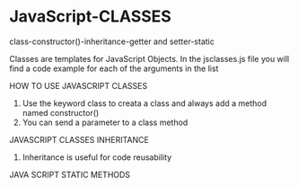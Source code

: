 # JavaScript-CLASSES
class-constructor()-inheritance-getter and setter-static

Classes are templates for JavaScript Objects.
In the jsclasses.js file you will find a code example for each of the arguments in the list

HOW TO USE JAVASCRIPT CLASSES
1. Use the keyword class to creata a class and always add a method named constructor()
2. You can send a parameter to a class method

JAVASCRIPT CLASSES INHERITANCE
1. Inheritance is useful for code reusability

JAVA SCRIPT STATIC METHODS
